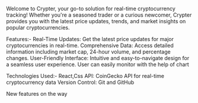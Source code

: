 Welcome to Crypter, your go-to solution for real-time cryptocurrency tracking! Whether you're a seasoned trader or a curious newcomer, Crypter provides you with the latest price updates, trends, and market insights on popular cryptocurrencies.

Features:-
Real-Time Updates: Get the latest price updates for major cryptocurrencies in real-time.
Comprehensive Data: Access detailed information including market cap, 24-hour volume, and percentage changes.
User-Friendly Interface: Intuitive and easy-to-navigate design for a seamless user experience.
User can easily monitor with the help of chart 

Technologies Used:-
React,Css
API: CoinGecko API for real-time cryptocurrency data
Version Control: Git and GitHub

New features on the way

